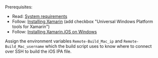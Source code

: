 Prerequisites:

- Read: [System requirements](https://docs.microsoft.com/en-us/xamarin/cross-platform/get-started/requirements)
- Follow: [Installing Xamarin](https://docs.microsoft.com/en-us/xamarin/cross-platform/get-started/installation/index) (add checkbox "Universal Windows Platform tools for Xamarin")
- Follow: [Installing Xamarin.iOS on Windows](https://docs.microsoft.com/en-us/xamarin/ios/get-started/installation/windows/index)

Assign the environment variables `Remote-Build_Mac_ip` and `Remote-Build_Mac_username` which the build script uses to know where to connect over SSH to build the iOS IPA file.
